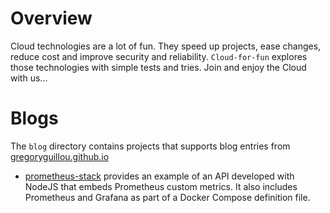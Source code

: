 # Overview

Cloud technologies are a lot of fun. They speed up projects, ease changes,
reduce cost and improve security and reliability. `Cloud-for-fun` explores 
those technologies with simple tests and tries. Join and enjoy the Cloud
with us...

# Blogs

The `blog` directory contains projects that supports blog entries from
[gregoryguillou.github.io](https://gregoryguillou.github.io)
- [prometheus-stack](https://github.com/gregoryguillou/cloud-for-fun/blog/prometheus-stack)
  provides an example of an API developed with NodeJS that embeds Prometheus
  custom metrics. It also includes Prometheus and Grafana as part of a Docker
  Compose definition file.
